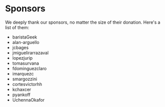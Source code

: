 # Sponsors

We deeply thank our sponsors, no matter the size of their donation. Here's a list of them:

- baristaGeek
- alan-arguello
- jcbages
- jmiguelirarrazaval
- lopezjurip
- tomasurvana
- fdominguezclaro
- imarquezc
- smargozzini
- cortesvictorhh
- kchaxcer
- pyankoff
- UchennaOkafor

